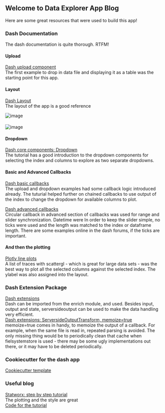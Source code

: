 ## Welcome to Data Explorer App Blog

Here are some great resources that were used to build this app!

### Dash Documentation

The dash documentation is quite thorough.  RTFM!

#### Upload
[Dash upload component](https://dash.plotly.com/dash-core-components/upload) <br />
The first example to drop in data file and displaying it as a table was the starting point for this app.

#### Layout
[Dash Layout](https://dash.plotly.com/layout) <br />
The layout of the app is a good reference

![image](https://user-images.githubusercontent.com/37553132/161395361-b8efae32-28c3-466e-9865-6daafdc13fea.png)

####

![image](https://user-images.githubusercontent.com/37553132/161395555-874f8afe-61ea-4597-927e-d99b01fb5695.png)


#### Dropdown
[Dash core components: Dropdown](https://dash.plotly.com/dash-core-components/dropdown) <br />
The tutorial has a good introduction to the dropdown components for selecting the index and columns to explore as two separate dropdowns.

#### Basic and Advanced Callbacks
[Dash basic callbacks](https://dash.plotly.com/basic-callbacks) <br />
The upload and dropdown examples had some callback logic introduced already.  The tuturial helped further on chained callbacks to use output of the index to change the dropdown for available columns to plot.

[Dash advanced callbacks](https://dash.plotly.com/advanced-callbacks) <br />
Circular callback in advanced section of callbacks was used for range and slider synchronization.  Datetime were In order to keep the slider simple, no ticks were used and the length was matched to the index or dataframe length.  There are some examples online in the dash forums, if the ticks are important. 

#### And then the plotting
[Plotly line plots](https://plotly.com/python/line-charts/) <br />
A list of traces with scattergl - which is great for large data sets - was the best way to plot all the selected columns against the selected index.  The ylabel was also assigned into the layout. <br />

### Dash Extension Package
[Dash extensions](https://www.dash-extensions.com/) <br />
Dash can be imported from the enrich module, and used.  Besides input, output and state, serversideoutput can be used to make the data handling very efficient. <br />
[Dash extensions: ServersideOutputTransform, memoize=true](https://www.dash-extensions.com/transforms/serverside-output-transform) <br />
memoize=true comes in handy, to memoize the output of a callback.  For example, when the same file is read in, repeated parsing is avoided.  The only missing thing would be to periodically clean that cache when fielsystemstore is used - there may be some ugly implementations out there, or it may have to be deleted periodically.

### Cookiecutter for the dash app
[Cookiecutter template](https://github.com/chrisvoncsefalvay/cookiecutter-dash)

### Useful blog
[Statworx: step by step tutorial](https://www.statworx.com/en/content-hub/blog/how-to-build-a-dashboard-in-python-plotly-dash-step-by-step-tutorial/)<br />
The plotting and the style are great <br />
[Code for the tutorial](https://github.com/STATWORX/blog/tree/master/DashApp)


